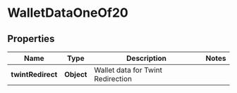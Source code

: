 

# WalletDataOneOf20


## Properties

| Name | Type | Description | Notes |
|------------ | ------------- | ------------- | -------------|
|**twintRedirect** | **Object** | Wallet data for Twint Redirection |  |




